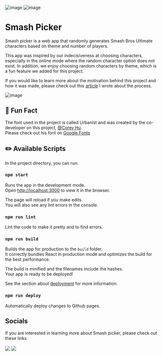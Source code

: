 ![image](https://img.shields.io/badge/React-20232A?style=for-the-badge&logo=react&logoColor=61DAFB) 
![image](https://img.shields.io/badge/firebase-ffca28?style=for-the-badge&logo=firebase&logoColor=black)

# Smash Picker

Smash picker is a web app that randomly generates Smash Bros Ultimate characters based on theme and number of players.

This app was inspired by our indecisiveness at choosing characters, especially in the online mode where the random character option does not exist. In addition, we enjoy choosing random characters by theme, which is a fun feature we added for this project.

If you would like to learn more about the motivation behind this project and how it was made, please check out this [article](https://medium.com/@lindseytam/making-a-random-generator-for-super-smash-bros-68e826f37ef4) I wrote about the process.

![image](https://drive.google.com/uc?export=view&id=1otRoBf-chdQsKuk42MsU8VfDQyyzG5oT)

## :gem: Fun Fact
The font used in the project is called Urbanist and was created by the co-developer on this project, [@Corey Hu](https://github.com/coreyhu). \
Please check out his font on [Google Fonts](https://fonts.google.com/specimen/Urbanist)

## :pencil2: Available Scripts 

In the project directory, you can run:

### `npm start`

Runs the app in the development mode.\
Open [http://localhost:3000](http://localhost:3000) to view it in the browser.

The page will reload if you make edits.\
You will also see any lint errors in the console.

### `npm run lint`

Lint the code to make it pretty and to find errors.

### `npm run build`

Builds the app for production to the `build` folder.\
It correctly bundles React in production mode and optimizes the build for the best performance.

The build is minified and the filenames include the hashes.\
Your app is ready to be deployed!

See the section about [deployment](https://facebook.github.io/create-react-app/docs/deployment) for more information.

### `npm run deploy`

Automatically deploy changes to Github pages.

## Socials
If you are interested in learning more about Smash picker, please check out these links  <br><br>
<a href="https://youtu.be/y92CV6m7JoE" target="_blank"> <img src="https://img.shields.io/badge/YouTube-FF0000?style=for-the-badge&logo=youtube&logoColor=white" /></a>
<a href="https://medium.com/@lindseytam/making-a-random-generator-for-super-smash-bros-68e826f37ef4" target="_blank"> <img src="https://img.shields.io/badge/Medium-12100E?style=for-the-badge&logo=medium&logoColor=white" /></a>

